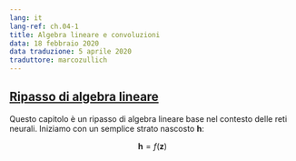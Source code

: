 ```yaml
---
lang: it
lang-ref: ch.04-1
title: Algebra lineare e convoluzioni
data: 18 febbraio 2020
data traduzione: 5 aprile 2020
traduttore: marcozullich
---
```


## [Ripasso di algebra lineare](https://www.youtube.com/watch?v=OrBEon3VlQg&t=68s)

Questo capitolo è un ripasso di algebra lineare base nel contesto delle reti neurali. Iniziamo con un semplice strato nascosto $\boldsymbol{h}$:

$$
\boldsymbol{h} = f(\boldsymbol{z})
$$

